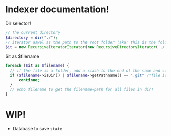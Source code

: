 # Indexer documentation!


Dir selector!
```php
// The current directory
$directory = dir("./");
// iterator aswel as the path to the root folder (aka: this is the folder selector)
$it = new RecursiveIteratorIterator(new RecursiveDirectoryIterator('./'));
```
$it as $filename
```php
foreach ($it as $filename) {
  // if the file is a folder, add a slash to the end of the name and continue to the next iteration
  if ($filename->isDir() | $filename->getPathname() == ".git" /*file is equal to .gitignore file*/) {
      continue;
  }
  // echo filename to get the filename+path for all files in dir!
}
```
# WIP!
* Database to save `state`
